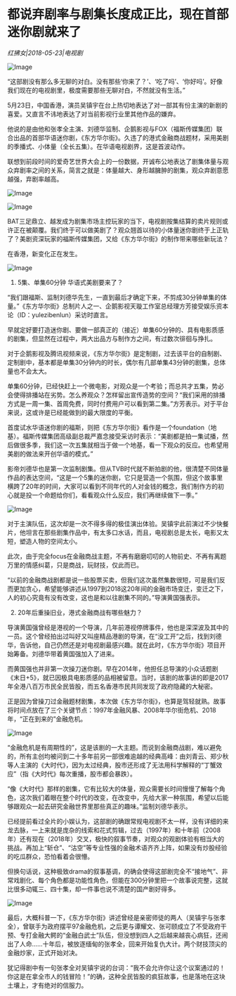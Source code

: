 # 都说弃剧率与剧集长度成正比，现在首部迷你剧就来了

*红拂女|2018-05-23|电视剧*

![Image](http://p3.pstatp.com/large/pgc-image/15270911555526de151e6b4)

“这部剧没有那么多无聊的对白。没有那些‘你来了？’、‘吃了吗’、‘你好吗’。好像我们现在的电视剧里，极度需要那些无聊对白，不然就没有生活。”

5月23日，中国香港，演员吴镇宇在台上热切地表达了对一部其有份主演的新剧的喜爱。又直言不讳地表达了对当前影视行业里其他作品的嫌弃。

他说的是由他和张孝全主演、刘德华监制、企鹅影视与FOX（福斯传媒集团）联合出品的首部华语迷你剧，《东方华尔街》。久违了的港式金融商战题材，采用美剧的季播式、小体量（全长五集）。在华语电视剧界，这是首波动作。

联想到前段时间的爱奇艺世界大会上的一份数据，开诚布公地表达了剧集体量与观众弃剧率之间的关系，简言之就是：体量越大、身形越臃肿的剧集，观众弃剧意愿越强，弃剧率越高。

![Image](http://p3.pstatp.com/large/pgc-image/1527091155318671134ccac)

![Image](http://p9.pstatp.com/large/pgc-image/152709115534187c7b072e1)

BAT三足鼎立、越发成为剧集市场主控玩家的当下，电视剧按集结算的卖片规则或许正在被颠覆。我们终于可以做美剧了？观众翘首以待的小体量迷你剧终于上正轨了？美剧资深玩家的福斯传媒集团，又给《东方华尔街》的制作带来哪些新玩法？

在香港，新变化正在发生。

![Image](http://p3.pstatp.com/large/pgc-image/15270911554596d0782d86a)

1. 5集、单集60分钟 华语式美剧要来了？

“我们跟福斯、监制刘德华先生，一直到最后才确定下来，不剪成30分钟单集的体量。”《东方华尔街》总制片人之一、企鹅影视天璇工作室总经理方芳接受娱乐资本论（ID：yulezibenlun）采访时直言。

早就定好要打造迷你剧、要做一部真正的（接近）单集60分钟的、具有电影质感的剧集，但显然在过程中，两大出品方与制作方之间，有过数次徘徊与挣扎。

对于企鹅影视及腾讯视频来说，《东方华尔街》是定制剧，过去该平台的自制剧、定制剧中，基本都是单集30分钟内的时长，偶尔有几部单集43分钟的剧集，总体量也不会太大。

单集60分钟，已经快赶上一个微电影，对观众是一个考验；而总共才五集，势必会使得排播站在劣势。怎么养观众？怎样留出宣传造势的空间？“我们采用的排播方式是一周一集、首周免费，同时付费用户可以看到第二集。”方芳表示。对于平台来说，这或许是已经能做到的最大限度的平衡。

首度试水华语迷你剧的福斯，则把《东方华尔街》看作是一个foundation（地基）。福斯传媒集团高级副总裁严嘉念接受采访时表示：“美剧都是拍一集试播，然后做很多季，我们这一次五集就相当于做一个地基，看一下观众的反应。也希望用美剧的做法来开创华语的模式。”

影帝刘德华也是第一次监制剧集。但从TVB时代就不断拍剧的他，很清楚不同体量作品的表达空间，“这是一个5集的迷你剧，它只是营造一个氛围，但这个故事里横跨了20年的时间，大家可以看到不同年代的人对金钱的概念，我们制作方的初心就是投一个命题给你们，看看观众什么反应，我们再继续做下一季。”

![Image](http://p3.pstatp.com/large/pgc-image/152709115555779d9e67024)

对于主演队伍，这次却是一次不得多得的极佳演出体验。吴镇宇此前演过不少快餐片，他坦言在那些剧集作品中，有太多口水话，而且，电视剧总是太长，电影又太短，塑造人物的空间太小。

此次，由于完全focus在金融商战主题，不再有磨磨叨叨的人物前史、不再有离题万里的情感纠葛，只是商战，玩财技，仅此而已。

“以前的金融商战剧都是说一些股票买卖，但我们这次虽然集数很短，可是我们反而更加贪心，希望能够讲述从1997到2018这20年间的金融市场变迁，变迁之下，人的初心究竟有没有改变，这也是和以往剧集不同的。”导演黄国强表示。

2. 20年后重操旧业，港式金融商战有哪些魅力？

导演黄国强曾经是港视的一个导演，几年前港视停牌事件，他也是深深波及其中的一员。这个曾经拍出过叫好又叫座精品港剧的导演，在“没工开”之后，找到刘德华，告诉他，自己仍然还是对电视剧最感兴趣。就在此时，《东方华尔街》项目开始筹备。刘德华带着黄国强加入了进来。

而黄国强也并非第一次操刀迷你剧。早在2014年，他担任总导演的小众话题剧《末日+5》，就已因极具电影质感的品相被留意。当时，该剧的故事讲的即是2017年全港八百万市民全民皆股，而五名香港市民共同发现了政府隐藏的大秘密。

正是因为曾操刀过金融题材剧集，本次做《东方华尔街》，也算是驾轻就熟。故事将时间点放在了三个关键节点：1997年金融风暴、2008年华尔街危机、2018年，“正在到来的”金融危机。

![Image](http://p3.pstatp.com/large/pgc-image/15270911559152790a1ff25)

“金融危机是有周期性的”，这是该剧的一大主题。而说到金融商战剧，难以避免的，所有主创均被问到二十多年前另一部很难逾越的经典高峰：由刘青云、郑少秋等人主演的《大时代》，因为太过经典，股市还形成了无法用科学解释的“丁蟹效应”（指《大时代》每次重播，股市都会暴跌）。

“像《大时代》那样的剧集，它有比较大的体量，观众需要长时间慢慢了解每个角色，这次我们着眼在整个时代的改变，在改变中，先给大家一种氛围，希望以后能够跟观众一起去研究金融世界里那些真正的趣味。”监制刘德华表示。

已经提前看过全片的小娱认为，这部剧的确跟常规电视剧不太一样，没有详细的来龙去脉，一上来就是庞杂的线索和花式剪辑，过去（1997年）和十年前（2008年）还有现在（2018年）交叉，极快的叙事节奏，对观众的观剧体验有相当大的挑战。再加上“斩仓”、“沽空”等专业性强的金融术语齐齐上阵，如果没有炒股经验的吃瓜群众，恐怕看着会很懵。

但换句话说，这种极致drama的叙事基调，的确会使得这部剧完全不“接地气”、非常戏剧化、每个角色都是功能性角色，但能在300分钟里把一个故事说完整，这就比很多动辄三、四十集，却一件事也说不清楚的国产剧好得多。

![Image](http://p9.pstatp.com/large/pgc-image/15270911564126267a047b9)

最后，大概科普一下，《东方华尔街》讲述曾经是亲密师徒的两人（吴镇宇与张孝全），曾联手为政府摆平97金融危机，之后更与谭耀文、张可颐成立了不受政府干预、专打金融大鳄的“金融白武士”队伍，但没想到四人之后越来越丧心病狂，还闹出了人命……十年后，被放逐缅甸的张孝全，回来开始复仇大计。两个财技顶尖的金融炒家，正式开始对决。

犹记得剧中有一句张孝全对吴镇宇说的台词：“我不会允许你让这个议案通过的！你这是在拿全市人的钱冒险！”的确，这种全民皆股的疯狂故事，也是落地在这块土壤上，才有绝对的信服力。

